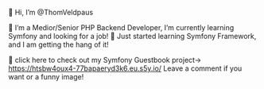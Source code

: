 👋 Hi, I’m @ThomVeldpaus
 
🌱 I’m a Medior/Senior PHP Backend Developer, I’m currently learning Symfony and looking for a job! 
🌱 Just started learning Symfony Framework, and I am getting the hang of it!

👀 click here to check out my Symfony Guestbook project-> https://htsbw4oux4-77bapaeryd3k6.eu.s5y.io/ 
Leave a comment if you want or a funny image!

